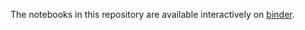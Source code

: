 The notebooks in this repository are available interactively on [binder](https://notebooks.gesis.org/binder/v2/gh/nonunitary/quantum-electronics/master).

